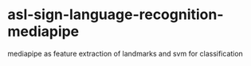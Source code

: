 # asl-sign-language-recognition-mediapipe
mediapipe as feature extraction of landmarks and svm for classification
